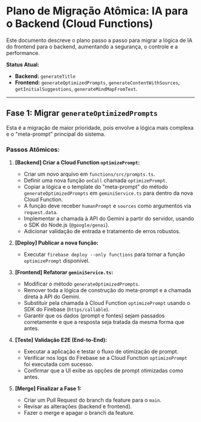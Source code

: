 # Plano de Migração Atômica: IA para o Backend (Cloud Functions)

Este documento descreve o plano passo a passo para migrar a lógica de IA do frontend para o backend, aumentando a segurança, o controle e a performance.

**Status Atual:**
- **Backend:** `generateTitle`
- **Frontend:** `generateOptimizedPrompts`, `generateContentWithSources`, `getInitialSuggestions`, `generateMindMapFromText`.

---

## Fase 1: Migrar `generateOptimizedPrompts`

Esta é a migração de maior prioridade, pois envolve a lógica mais complexa e o "meta-prompt" principal do sistema.

### Passos Atômicos:

1.  **[Backend] Criar a Cloud Function `optimizePrompt`:**
    *   Criar um novo arquivo em `functions/src/prompts.ts`.
    *   Definir uma nova função `onCall` chamada `optimizePrompt`.
    *   Copiar a lógica e o template do "meta-prompt" do método `generateOptimizedPrompts` em `geminiService.ts` para dentro da nova Cloud Function.
    *   A função deve receber `humanPrompt` e `sources` como argumentos via `request.data`.
    *   Implementar a chamada à API do Gemini a partir do servidor, usando o SDK do Node.js (`@google/genai`).
    *   Adicionar validação de entrada e tratamento de erros robustos.

2.  **[Deploy] Publicar a nova função:**
    *   Executar `firebase deploy --only functions` para tornar a função `optimizePrompt` disponível.

3.  **[Frontend] Refatorar `geminiService.ts`:**
    *   Modificar o método `generateOptimizedPrompts`.
    *   Remover toda a lógica de construção do meta-prompt e a chamada direta à API do Gemini.
    *   Substituir pela chamada à Cloud Function `optimizePrompt` usando o SDK do Firebase (`https/callable`).
    *   Garantir que os dados (prompt e fontes) sejam passados corretamente e que a resposta seja tratada da mesma forma que antes.

4.  **[Teste] Validação E2E (End-to-End):**
    *   Executar a aplicação e testar o fluxo de otimização de prompt.
    *   Verificar nos logs do Firebase se a Cloud Function `optimizePrompt` foi executada com sucesso.
    *   Confirmar que a UI exibe as opções de prompt otimizadas como antes.

5.  **[Merge] Finalizar a Fase 1:**
    *   Criar um Pull Request do branch da feature para o `main`.
    *   Revisar as alterações (backend e frontend).
    *   Fazer o merge e apagar o branch da feature.